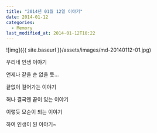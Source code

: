 ```yaml
---
title: "2014년 01월 12일 이야기"
date: 2014-01-12
categories:
  - Memory
last_modified_at: 2014-01-12T10:22
---
```


![img]({{ site.baseurl }}/assets/images/md-20140112-01.jpg)

우리네 인생 이야기 

언제나 같을 순 없을 듯... 

끝없이 걸어가는 이야기

허나 결국엔 끝이 있는 이야기 

이렇듯 모순이 되는 이야기 

하여 인생이 된 이야기~